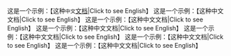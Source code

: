 这是一个示例：【这种`中文`[文档](http:baidu.com)|Click to see English】
这是一个示例：【这种中文文档|Click to see English】
这是一个示例：【这种中文文档|Click to see English】
这是一个示例：【这种中文文档|Click to see English】
这是一个示例：【这种中文文档|Click to see English】
这是一个示例：【这种中文文档|Click to see English】
这是一个示例：【这种中文文档|Click to see English】

